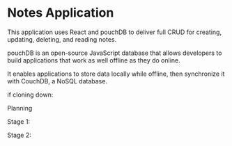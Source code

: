 # Notes Application

This application uses React and pouchDB to deliver full CRUD for creating, updating, deleting, and reading notes. 

pouchDB is an open-source JavaScript database that allows developers to build applications that work as well offline as they do online.

It enables applications to store data locally while offline, then synchronize it with CouchDB, a NoSQL database.



if cloning down: 


Planning

Stage 1:

Stage 2: 

